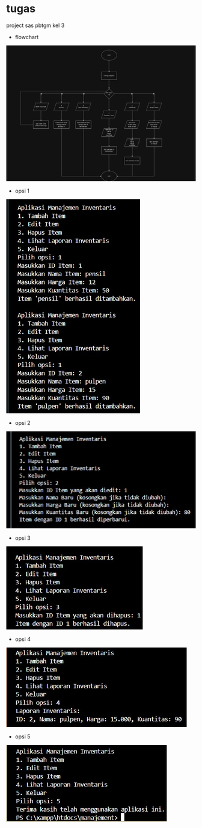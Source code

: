 # tugas
project sas pbtgm kel 3


- flowchart

![](foto/flowchart%20program.png)

- opsi 1 

![](foto/opsi%201.jpeg)

- opsi 2

![](foto/opsi%202.jpeg)

- opsi 3

![](foto/opsi%203.jpeg)

- opsi 4

![](foto/opsi%204.jpeg)

- opsi 5

![](foto/opsi%205.jpeg)